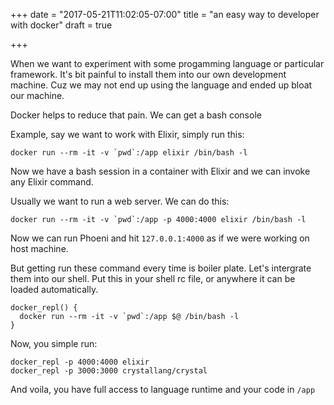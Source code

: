 +++
date = "2017-05-21T11:02:05-07:00"
title = "an easy way to developer with docker"
draft = true

+++

When we want to experiment with some progamming language or particular
framework. It's bit painful to install them into our own development
machine. Cuz we may not end up using the language and ended up bloat our
machine.

Docker helps to reduce that pain. We can get a bash console


Example, say we want to work with Elixir, simply run this:

```
docker run --rm -it -v `pwd`:/app elixir /bin/bash -l
```

Now we have a bash session in a container with Elixir and we can invoke
any Elixir command.

Usually we want to run a web server. We can do this:

```
docker run --rm -it -v `pwd`:/app -p 4000:4000 elixir /bin/bash -l
```

Now we can run Phoeni and hit `127.0.0.1:4000` as if we were working on
host machine.

But getting run these command every time is boiler plate. Let's
intergrate them into our shell. Put this in your shell rc file, or
anywhere it can be loaded automatically.

```
docker_repl() {
  docker run --rm -it -v `pwd`:/app $@ /bin/bash -l
}
```

Now, you simple run:

```
docker_repl -p 4000:4000 elixir
docker_repl -p 3000:3000 crystallang/crystal
```

And voila, you have full access to language runtime and your code in
`/app`
